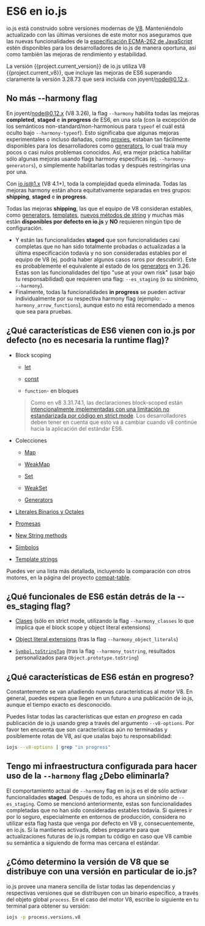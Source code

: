 # ES6 en io.js

io.js está construido sobre versiones modernas de [V8](https://code.google.com/p/v8/). Manteniéndolo actualizado con las últimas versiones de este motor nos aseguramos que las nuevas funcionalidades de la [especificación ECMA-262 de JavaScript](http://www.ecma-international.org/publications/standards/Ecma-262.htm) estén disponibles para los desarrolladores de io.js de manera oportuna, así como también las mejoras de rendimiento y estabilidad.

La versión {{project.current_version}} de io.js utiliza V8 {{project.current_v8}}, que incluye las mejoras de ES6 superando claramente la versión 3.28.73 que será incluida con joyent/node@0.12.x.

## No más --harmony flag

En joyent/node@0.12.x (V8 3.26), la flag `--harmony` habilita todas las mejoras **completed**, **staged** e **in progress** de ES6, en una sola (con la excepción de los semánticos non-standard/non-harmonious para `typeof` el cuál está oculto bajo  `--harmony-typeof`).  Esto significaba que algunas mejoras experimentales o incluso dañadas, como [proxies](https://developer.mozilla.org/en-US/docs/Web/JavaScript/Reference/Global_Objects/Proxy), estaban tan fácilmente disponibles para los desarrolladores como [generators](https://developer.mozilla.org/en-US/docs/Web/JavaScript/Reference/Statements/function*), lo cual traía muy pocos o casi nulos problemas conocidos. Así, era mejor práctica habilitar sólo algunas mejoras usando flags harmony específicas (ej. `--harmony-generators`), o simplemente habilitarlas todas y después restringirlas una por una.

Con  io.js@1.x (V8 4.1+), toda la complejidad queda eliminada. Todas las mejoras harmony están ahora equitativamente separadas en tres grupos: **shipping**, **staged** e **in progress**.

Todas las mejoras **shipping**, las que el equipo de V8 consideran estables, como [generators](https://developer.mozilla.org/en-US/docs/Web/JavaScript/Reference/Statements/function*), [templates](https://developer.mozilla.org/en-US/docs/Web/JavaScript/Reference/template_strings), [nuevos métodos de  string](https://developer.mozilla.org/en-US/docs/Web/JavaScript/New_in_JavaScript/ECMAScript_6_support_in_Mozilla#Additions_to_the_String_object) y muchas más están **disponibles por defecto en io.js** y **NO** requieren ningún tipo de configuración.
* Y están las funcionalidades **staged** que son funcionalidades casi completas que no han sido totalmente probadas o actualizadas a la última especificación todavía y no son consideradas estables por el equipo de V8 (ej. podría haber algunos casos raros por descubrir). Este es probablemente el equivalente al estado de los [generators](https://developer.mozilla.org/en-US/docs/Web/JavaScript/Reference/Statements/function*) en 3.26. Estas son las funcionalidades del tipo "use at your own risk" (usar bajo tu responsabilidad) que requieren una flag: `--es_staging` (o su sinónimo, `--harmony`).
* Finalmente, todas la funcionalidades **in progress** se pueden activar individualmente por su respectiva harmony flag (ejemplo: `--harmony_arrow_functions`), aunque esto no está recomendado a menos que sea para pruebas.

## ¿Qué características de ES6 vienen con io.js por defecto (no es necesaria la runtime flag)?


* Block scoping

    * [let](https://developer.mozilla.org/en-US/docs/Web/JavaScript/Reference/Statements/let)

    * [const](https://developer.mozilla.org/en-US/docs/Web/JavaScript/Reference/Statements/const)

    * `function`- en bloques

    >Como en v8 3.31.74.1, las declaraciones block-scoped están [intencionalmente implementadas con una limitación no estandarizada por código en strict mode](https://groups.google.com/forum/#!topic/v8-users/3UXNCkAU8Es). Los desarrolladores deben tener en cuenta que esto va a cambiar cuando v8 continúe hacia la aplicación del estándar ES6.

* Colecciones

    * [Map](https://developer.mozilla.org/en-US/docs/Web/JavaScript/Reference/Global_Objects/Map)

    * [WeakMap](https://developer.mozilla.org/en-US/docs/Web/JavaScript/Reference/Global_Objects/WeakMap)

    * [Set](https://developer.mozilla.org/en-US/docs/Web/JavaScript/Reference/Global_Objects/Set)

    * [WeakSet](https://developer.mozilla.org/en-US/docs/Web/JavaScript/Reference/Global_Objects/WeakSet)

    * [Generators](https://developer.mozilla.org/en-US/docs/Web/JavaScript/Reference/Statements/function*)

* [Literales Binarios y Octales](https://developer.mozilla.org/en-US/docs/Web/JavaScript/Reference/Lexical_grammar#Numeric_literals)

* [Promesas](https://developer.mozilla.org/en-US/docs/Web/JavaScript/Reference/Global_Objects/Promise)

* [New String methods](https://developer.mozilla.org/en-US/docs/Web/JavaScript/New_in_JavaScript/ECMAScript_6_support_in_Mozilla#Additions_to_the_String_object)

* [Símbolos](https://developer.mozilla.org/en-US/docs/Web/JavaScript/Reference/Global_Objects/Symbol)

* [Template strings](https://developer.mozilla.org/en-US/docs/Web/JavaScript/Reference/template_strings)

Puedes ver una lista más detallada, incluyendo la comparación con otros motores, en la página del proyecto [compat-table](https://kangax.github.io/compat-table/es6/).

## ¿Qué funcionales de ES6 están detrás de la --es_staging flag?

* [Clases](https://github.com/lukehoban/es6features#classes) (sólo en strict mode, utilizando la flag `--harmony_classes` lo que implica que el block scope y object literal extensions)

* [Object literal extensions](https://github.com/lukehoban/es6features#enhanced-object-literals) (tras la flag `--harmony_object_literals`)

* [`Symbol.toStringTag`](https://developer.mozilla.org/en-US/docs/Web/JavaScript/Reference/Global_Objects/Symbol) (tras la flag `--harmony_tostring`, resultados personalizados para `Object.prototype.toString`)

## ¿Qué características de ES6 están en progreso?

Constantemente se van añadiendo nuevas características al motor V8. En general, puedes espera que llegen en un futuro a una publicación de io.js, aunque el tiempo exacto es desconocido.

Puedes listar todas las características que estan *en progreso* en cada publicación de io.js usando grep a través del argumento `--v8-options`. Por favor ten encuenta que son características aún no terminadas y posiblemente rotas de V8, así que usalas bajo tu responsabilidad:

```sh
iojs --v8-options | grep "in progress"
```

## Tengo mi infraestructura configurada para hacer uso de la `--harmony` flag  ¿Debo eliminarla?

El comportamiento actual de `--harmony` flag en io.js es el de sólo activar funcionalidades **staged**. Después de todo, es ahora un sinónimo de `--es_staging`.  Como se mencionó anteriormente, estas son funcionalidades completadas que no han sido consideradas estables todavía. Si quieres ir por lo seguro, especialmente en entornos de producción, considera no utilizar esta flag hasta que venga por defecto en V8 y, consecuentemente, en io.js. Si la mantienes activada, debes prepararte para que actualizaciones futuras de io.js rompan tu código en caso que V8 cambie su semántica a siguiendo de forma mas cercana el estándar.

## ¿Cómo determino la versión de V8 que se distribuye con una versión en particular de io.js?

io.js provee una manera sencilla de listar todas las dependencias y respectivas versiones que se distribuyen con un binario específico, a través del objeto global `process`. En el caso del motor V8, escribe lo siguiente en tu terminal para obtener su versión:

```sh
iojs -p process.versions.v8
```

